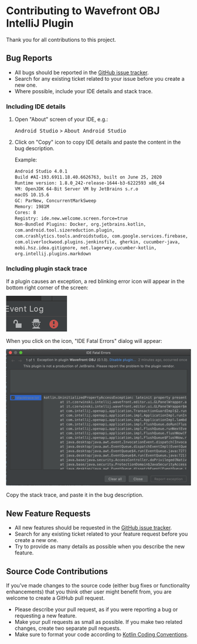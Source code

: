 # Contributing to Wavefront OBJ IntelliJ Plugin

Thank you for all contributions to this project.

## Bug Reports

* All bugs should be reported in the [GitHub issue tracker][issue_tracker].
* Search for any existing ticket related to your issue before you create a new one.
* Where possible, include your IDE details and stack trace.

### Including IDE details

1. Open "About" screen of your IDE, e.g.:

   <kbd>Android Studio</kbd> > <kbd>About Android Studio</kbd>

2. Click on "Copy" icon to copy IDE details and paste the content in the bug description.

   Example:
   ```
   Android Studio 4.0.1
   Build #AI-193.6911.18.40.6626763, built on June 25, 2020
   Runtime version: 1.8.0_242-release-1644-b3-6222593 x86_64
   VM: OpenJDK 64-Bit Server VM by JetBrains s.r.o
   macOS 10.15.6
   GC: ParNew, ConcurrentMarkSweep
   Memory: 1981M
   Cores: 8
   Registry: ide.new.welcome.screen.force=true
   Non-Bundled Plugins: Docker, org.jetbrains.kotlin, com.android.tool.sizereduction.plugin, com.crashlytics.tools.androidstudio, com.google.services.firebase, com.oliverlockwood.plugins.jenkinsfile, gherkin, cucumber-java, mobi.hsz.idea.gitignore, net.lagerwey.cucumber-kotlin, org.intellij.plugins.markdown
   ```

### Including plugin stack trace

If a plugin causes an exception, a red blinking error icon will appear in the bottom right corner
of the screen:

![IDE error icon](https://raw.githubusercontent.com/sczerwinski/wavefront-obj-intellij-plugin/develop/.github/images/ide_error_icon.png)

When you click on the icon, "IDE Fatal Errors" dialog will appear:

![IDE Fatal Errors dialog](https://raw.githubusercontent.com/sczerwinski/wavefront-obj-intellij-plugin/develop/.github/images/ide_error_dialog.png)

Copy the stack trace, and paste it in the bug description.

## New Feature Requests

* All new features should be requested in the [GitHub issue tracker][issue_tracker].
* Search for any existing ticket related to your feature request before you create a new one.
* Try to provide as many details as possible when you describe the new feature.

## Source Code Contributions

If you've made changes to the source code (either bug fixes or functionality enhancements)
that you think other user might benefit from, you are welcome to create a GitHub pull request.

* Please describe your pull request, as if you were reporting a bug or requesting a new feature.
* Make your pull requests as small as possible. If you make two related changes,
  create two separate pull requests.
* Make sure to format your code according to [Kotlin Coding Conventions][kotlin_coding_conventions].


[issue_tracker]: https://github.com/sczerwinski/wavefront-obj-intellij-plugin/issues
[kotlin_coding_conventions]: https://kotlinlang.org/docs/reference/coding-conventions.html

